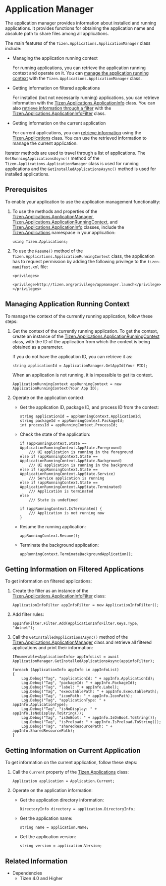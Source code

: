 
# Application Manager

The application manager provides information about installed and running applications. It provides functions for obtaining the application name and absolute path to share files among all applications.

The main features of the `Tizen.Applications.ApplicationManager` class include:

-   Managing the application running context

    For running applications, you can retrieve the application running context and operate on it. You can [manage the application running context](#manage_context) with the `Tizen.Applications.ApplicationManager` class.

-   Getting information on filtered applications

    For installed (but not necessarily running) applications, you can retrieve information with the [Tizen.Applications.ApplicationInfo](https://samsung.github.io/TizenFX/latest/api/Tizen.Applications.ApplicationInfo.html) class. You can also [retrieve information through a filter](#filter) with the [Tizen.Applications.ApplicationInfoFilter](https://samsung.github.io/TizenFX/latest/api/Tizen.Applications.ApplicationInfoFilter.html) class.

-   Getting information on the current application

    For current applications, you can [retrieve information](#manage_current) using the [Tizen.Applications](https://samsung.github.io/TizenFX/latest/api/Tizen.Applications.Application.html) class. You can use the retrieved information to manage the current application.


Iterator methods are used to travel through a list of applications. The `GetRunningApplicationsAsync()` method of the `Tizen.Applications.ApplicationManager` class is used for running applications and the `GetInstalledApplicationsAsync()` method is used for installed applications.

## Prerequisites

To enable your application to use the application management functionality:

1.  To use the methods and properties of the [Tizen.Applications.ApplicationManager](https://samsung.github.io/TizenFX/latest/api/Tizen.Applications.ApplicationManager.html), [Tizen.Applications.ApplicationRunningContext](https://samsung.github.io/TizenFX/latest/api/Tizen.Applications.ApplicationRunningContext.html), and [Tizen.Applications.ApplicationInfo](https://samsung.github.io/TizenFX/latest/api/Tizen.Applications.ApplicationInfo.html) classes, include the [Tizen.Applications](https://samsung.github.io/TizenFX/latest/api/Tizen.Applications.html) namespace in your application:

    ```
    using Tizen.Applications;
    ```

2.  To use the `Resume()` method of the `Tizen.Applications.ApplicationRunningContext` class, the application has to request permission by adding the following privilege to the `tizen-manifest.xml` file:

    ```
    <privileges>
       <privilege>http://tizen.org/privilege/appmanager.launch</privilege>
    </privileges>
    ```

<a name="manage_context"></a>
## Managing Application Running Context

To manage the context of the currently running application, follow these steps:

1.  Get the context of the currently running application.
To get the context, create an instance of the [Tizen.Applications.ApplicationRunningContext](https://samsung.github.io/TizenFX/latest/api/Tizen.Applications.ApplicationRunningContext.html) class, with the ID of the application from which the context is being obtained as a parameter.

    If you do not have the application ID, you can retrieve it as:

    ```
    string applicationId = ApplicationManager.GetAppId(Your PID);
    ```

    When an application is not running, it is impossible to get its context.

    ```
    ApplicationRunningContext appRunningContext = new ApplicationRunningContext(Your App ID);
    ```

2.  Operate on the application context:
    -   Get the application ID, package ID, and process ID from the context:

        ```
        string applicationId = appRunningContext.ApplicationId;
        string packageId = appRunningContext.PackageId;
        int processId = appRunningContext.ProcessId;
        ```

    -   Check the state of the application:

        ```
        if (appRunningContext.State == ApplicationRunningContext.AppState.Foreground)
            /// UI application is running in the foreground
        else if (appRunningContext.State == ApplicationRunningContext.AppState.Background)
            /// UI application is running in the background
        else if (appRunningContext.State == ApplicationRunningContext.AppState.Service)
            /// Service application is running
        else if (appRunningContext.State == ApplicationRunningContext.AppState.Terminated)
            /// Application is terminated
        else
            /// State is undefined

        if (appRunningContext.IsTerminated) {
            /// Application is not running now
        }
        ```

    -   Resume the running application:

        ```
        appRunningContext.Resume();
        ```

    -   Terminate the background application:

        ```
        appRunningContext.TerminateBackgroundApplication();
        ```

<a name="filter"></a>
## Getting Information on Filtered Applications

To get information on filtered applications:

1.  Create the filter as an instance of the [Tizen.Applications.ApplicationInfoFilter](https://samsung.github.io/TizenFX/latest/api/Tizen.Applications.ApplicationInfoFilter.html) class:

    ```
    ApplicationInfoFilter appInfoFilter = new ApplicationInfoFilter();
    ```

2.  Add filter rules:

    ```
    appInfoFilter.Filter.Add(ApplicationInfoFilter.Keys.Type, "dotnet");
    ```

3.  Call the `GetInstalledApplicationsAsync()` method of the [Tizen.Applications.ApplicationManager](https://samsung.github.io/TizenFX/latest/api/Tizen.Applications.ApplicationManager.html) class and retrieve all filtered applications and print their information:

    ```
    IEnumerable<ApplicationInfo> appInfoList = await ApplicationManager.GetInstalledApplicationsAsync(appinfoFilter);

    foreach (ApplicationInfo appInfo in appInfoList)
    {
        Log.Debug("Tag", "applicationId: " + appInfo.ApplicationId);
        Log.Debug("Tag", "packageId: " + appInfo.PackageId);
        Log.Debug("Tag", "label: " + appInfo.Label);
        Log.Debug("Tag", "executablePath: " + appInfo.ExecutablePath);
        Log.Debug("Tag", "iconPath: " + appInfo.IconPath);
        Log.Debug("Tag", "applicationType: " + appInfo.ApplicationType);
        Log.Debug("Tag", "isNoDisplay: " + appInfo.IsNoDisplay.ToString());
        Log.Debug("Tag", "isOnBoot: " + appInfo.IsOnBoot.ToString());
        Log.Debug("Tag", "isPreload: " + appInfo.IsPreload.ToString());
        Log.Debug("Tag", "sharedResourcePath: " + appInfo.SharedResourcePath);
    }
    ```

<a name="manage_current"></a>
## Getting Information on Current Application

To get information on the current application, follow these steps:

1.  Call the `Current` property of the [Tizen.Applications](https://samsung.github.io/TizenFX/latest/api/Tizen.Applications.Application.html) class:

    ```
    Application application = Application.Current;
    ```

2.  Operate on the application information:
    -   Get the application directory information:

        ```
        DirectoryInfo directory = application.DirectoryInfo;
        ```

    -   Get the application name:

        ```
        string name = application.Name;
        ```

    -   Get the application version:

        ```
        string version = application.Version;
        ```


## Related Information
  - Dependencies
    -   Tizen 4.0 and Higher
